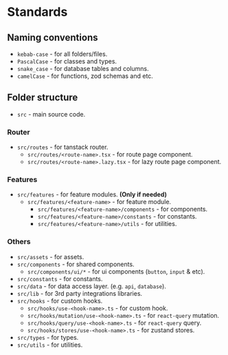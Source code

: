 # Standards

## Naming conventions

- `kebab-case` - for all folders/files.
- `PascalCase` - for classes and types.
- `snake_case` - for database tables and columns.
- `camelCase` - for functions, zod schemas and etc.

## Folder structure

- `src` - main source code.

### Router

- `src/routes` - for tanstack router.
  - `src/routes/<route-name>.tsx` - for route page component.
  - `src/routes/<route-name>.lazy.tsx` - for lazy route page component.

### Features

- `src/features` - for feature modules. **(Only if needed)**
  - `src/features/<feature-name>` - for feature module.
    - `src/features/<feature-name>/components` - for components.
    - `src/features/<feature-name>/constants` - for constants.
    - `src/features/<feature-name>/utils` - for utilities.

### Others

  - `src/assets` - for assets.
  - `src/components` - for shared components.
    - `src/components/ui/*` - for ui components (`button`, `input` & etc).
  - `src/constants` - for constants.
  - `src/data` - for data access layer. (e.g. `api`, `database`).
  - `src/lib` - for 3rd party integrations libraries.
  - `src/hooks` - for custom hooks.
    - `src/hooks/use-<hook-name>.ts` - for custom hook.
    - `src/hooks/mutation/use-<hook-name>.ts` - for `react-query` mutation. 
    - `src/hooks/query/use-<hook-name>.ts` - for `react-query` query.
    - `src/hooks/stores/use-<hook-name>.ts` - for zustand stores.
  - `src/types` - for types.
  - `src/utils` - for utilities.
